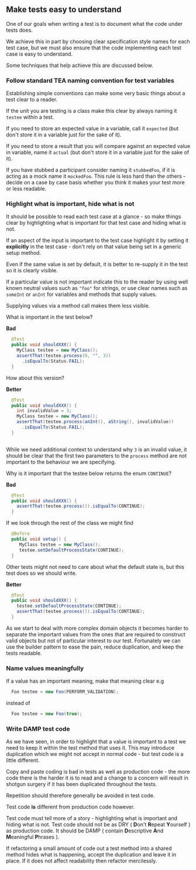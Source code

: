 ## Make tests easy to understand

One of our goals when writing a test is to document what the code under tests does.

We achieve this in part by choosing clear specification style names for each test case, but we must also ensure that the code implementing each test case is easy to understand.

Some techniques that help achieve this are discussed below.


### Follow standard TEA naming convention for test variables

Establishing simple conventions can make some very basic things about a test clear to a reader.

If the unit you are testing is a class make this clear by always naming it `testee` within a test.

If you need to store an expected value in a variable, call it `expected` (but don't store it in a variable just for the sake of it).

If you need to store a result that you will compare against an expected value in variable, name it `actual` (but don't store it in a variable just for the sake of it).

If you have stubbed a participant consider naming it `stubbedFoo`, if it is acting as a mock name it `mockedFoo`. This rule is less hard than the others - decide on a case by case basis whether you think it makes your test more or less readable. 


### Highlight what is important, hide what is not

It should be possible to read each test case at a glance - so make things clear by highlighting what is important for that test case and hiding what is not.

If an aspect of the input is important to the test case highlight it by setting it **explicitly** in the test case - don't rely on that value being set in a generic setup method. 

Even if the same value is set by default, it is better to re-supply it in the test so it is clearly visible.

If a particular value is not important indicate this to the reader by using well known neutral values such as `"foo"` for strings, or use clear names such as `someInt` or `anInt` for variables and methods that supply values.

Supplying values via a method call makes them less visible.

What is important in the test below?

**Bad**
```java
  @Test
  public void shouldXXX() {
    MyClass testee = new MyClass();
    assertThat(testee.process(0, "", 3))
      .isEqualTo(Status.FAIL);
  }
```

How about this version?


**Better**
```java
  @Test
  public void shouldXXX() {
    int invalidValue = 3;
    MyClass testee = new MyClass();
    assertThat(testee.process(anInt(), aString(), invalidValue))
      .isEqualTo(Status.FAIL);
  }
  
```

While we need additional context to understand why `3` is an invalid value, it should be clear that the first two parameters to the `process` method are not important to the behaviour we are specifying. 

Why is it important that the testee below returns the enum `CONTINUE`?

**Bad**
```java
  @Test
  public void shouldXXX() {
    assertThat(testee.process()).isEqualTo(CONTINUE);
  }
```

If we look through the rest of the class we might find

```java
  @Before
  public void setup() {
     MyClass testee = new MyClass();
     testee.setDefaultProcessState(CONTINUE);
  }
```

Other tests might not need to care about what the default state is, but this test does so we should write.

**Better**
```java
  @Test
  public void shouldXXX() {
    testee.setDefaultProcessState(CONTINUE);
    assertThat(testee.process()).isEqualTo(CONTINUE);
  }
```

As we start to deal with more complex domain objects it becomes harder to separate the important values from the ones that are required to construct valid objects but not of particular interest to our test. 
Fortunately we can use the builder pattern to ease the pain, reduce duplication, and keep the tests readable.

### Name values meaningfully

If a value has an important meaning, make that meaning clear e.g

```java
  Foo testee = new Foo(PERFORM_VALIDATION);
```

instead of

```java
  Foo testee = new Foo(true);
```

### Write DAMP test code

As we have seen, in order to highlight that a value is important to a test we need to keep it within the test method that uses it. This may introduce duplication which we might not accept in normal code - but test code is a little different.

Copy and paste coding is bad in tests as well as production code - the more code there is the harder it is to read and a change to a concern will result in shotgun surgery if it has been duplicated throughout the tests.

Repetition should therefore generally be avoided in test code.

Test code **is** different from production code however. 

Test code must tell more of a story - highlighting what is important and hiding what is not. Test code should not be as DRY ( **D**on't **R**epeat **Y**ourself ) as production code. It should be DAMP ( contain **D**escriptive **A**nd **M**eaningful **P**hrases ).

If refactoring a small amount of code out a test method into a shared method hides what is happening, accept the duplication and leave it in place. If it does not affect readability then refactor mercilessly.

